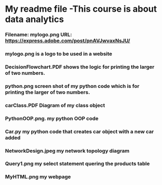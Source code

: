 # My readme file -This course is about data analytics
### Filename: mylogo.png URL: https://express.adobe.com/post/pnAVJwvaxNsJU/
### mylogo.png is a logo to be used in a website
### DecisionFlowchart.PDF shows the logic for printing the larger of two numbers.
### python.png screen shot of my python code which is for printing the larger of two numbers.
### carClass.PDF Diagram of my class object
### PythonOOP.png. my python OOP code
### Car.py my python code that creates car object with a new car added
### NetworkDesign.jpeg my network topology diagram
### Query1.png my select statement quering the products table
### MyHTML.png my webpage 
